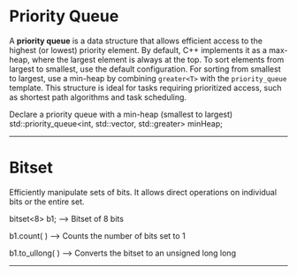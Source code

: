# Priority Queue

A **priority queue** is a data structure that allows efficient access to the highest (or lowest) priority element. By default, C++ implements it as a max-heap, where the largest element is always at the top. To sort elements from largest to smallest, use the default configuration. For sorting from smallest to largest, use a min-heap by combining `greater<T>` with the `priority_queue` template. This structure is ideal for tasks requiring prioritized access, such as shortest path algorithms and task scheduling.

Declare a priority queue with a min-heap (smallest to largest)
    std::priority_queue<int, std::vector<int>, std::greater<int>> minHeap;
    
---

# Bitset

Efficiently manipulate sets of bits. It allows direct operations on individual bits or the entire set.

bitset<8> b1;  -->  Bitset of 8 bits

b1.count( )  -->  Counts the number of bits set to 1

b1.to_ullong( )  -->  Converts the bitset to an unsigned long long

---